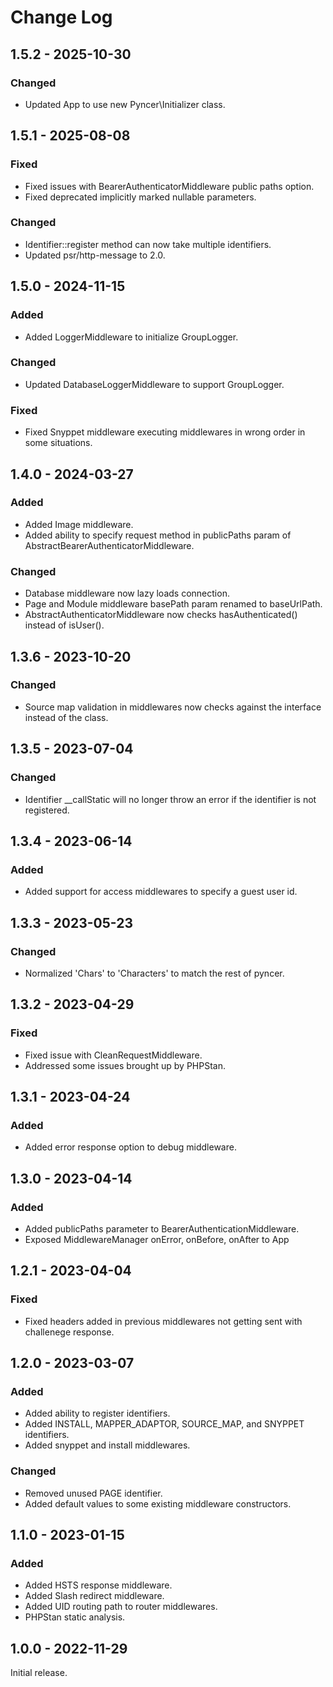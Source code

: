 # Change Log

## 1.5.2 - 2025-10-30

### Changed

- Updated App to use new Pyncer\\Initializer class.

## 1.5.1 - 2025-08-08

### Fixed

- Fixed issues with BearerAuthenticatorMiddleware public paths option.
- Fixed deprecated implicitly marked nullable parameters.

### Changed

- Identifier::register method can now take multiple identifiers.
- Updated psr/http-message to 2.0.

## 1.5.0 - 2024-11-15

### Added

- Added LoggerMiddleware to initialize GroupLogger.

### Changed

- Updated DatabaseLoggerMiddleware to support GroupLogger.

### Fixed

- Fixed Snyppet middleware executing middlewares in wrong order in some situations.

## 1.4.0 - 2024-03-27

### Added

- Added Image middleware.
- Added ability to specify request method in publicPaths param of AbstractBearerAuthenticatorMiddleware.

### Changed

- Database middleware now lazy loads connection.
- Page and Module middleware basePath param renamed to baseUrlPath.
- AbstractAuthenticatorMiddleware now checks hasAuthenticated() instead of isUser().

## 1.3.6 - 2023-10-20

### Changed

- Source map validation in middlewares now checks against the interface instead of the class.

## 1.3.5 - 2023-07-04

### Changed

- Identifier __callStatic will no longer throw an error if the identifier is not registered.

## 1.3.4 - 2023-06-14

### Added

- Added support for access middlewares to specify a guest user id.

## 1.3.3 - 2023-05-23

### Changed

- Normalized 'Chars' to 'Characters' to match the rest of pyncer.

## 1.3.2 - 2023-04-29

### Fixed

- Fixed issue with CleanRequestMiddleware.
- Addressed some issues brought up by PHPStan.

## 1.3.1 - 2023-04-24

### Added

- Added error response option to debug middleware.

## 1.3.0 - 2023-04-14

### Added

- Added publicPaths parameter to BearerAuthenticationMiddleware.
- Exposed MiddlewareManager onError, onBefore, onAfter to App

## 1.2.1 - 2023-04-04

### Fixed

- Fixed headers added in previous middlewares not getting sent with challenege response.

## 1.2.0 - 2023-03-07

### Added

- Added ability to register identifiers.
- Added INSTALL, MAPPER\_ADAPTOR, SOURCE\_MAP, and SNYPPET identifiers.
- Added snyppet and install middlewares.

### Changed

- Removed unused PAGE identifier.
- Added default values to some existing middleware constructors.

## 1.1.0 - 2023-01-15

### Added

- Added HSTS response middleware.
- Added Slash redirect middleware.
- Added UID routing path to router middlewares.
- PHPStan static analysis.

## 1.0.0 - 2022-11-29

Initial release.

